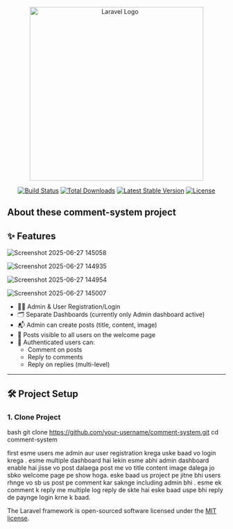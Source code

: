 <p align="center"><a href="https://laravel.com" target="_blank"><img src="https://raw.githubusercontent.com/laravel/art/master/logo-lockup/5%20SVG/2%20CMYK/1%20Full%20Color/laravel-logolockup-cmyk-red.svg" width="400" alt="Laravel Logo"></a></p>

<p align="center">
<a href="https://github.com/laravel/framework/actions"><img src="https://github.com/laravel/framework/workflows/tests/badge.svg" alt="Build Status"></a>
<a href="https://packagist.org/packages/laravel/framework"><img src="https://img.shields.io/packagist/dt/laravel/framework" alt="Total Downloads"></a>
<a href="https://packagist.org/packages/laravel/framework"><img src="https://img.shields.io/packagist/v/laravel/framework" alt="Latest Stable Version"></a>
<a href="https://packagist.org/packages/laravel/framework"><img src="https://img.shields.io/packagist/l/laravel/framework" alt="License"></a>
</p>

## About these comment-system project

## ✨ Features
![Screenshot 2025-06-27 145058](https://github.com/user-attachments/assets/0f55e734-7005-4128-a162-ebc6029baed0)

![Screenshot 2025-06-27 144935](https://github.com/user-attachments/assets/ac0e17c7-c179-4461-95de-a2136fc66ed7)

![Screenshot 2025-06-27 144954](https://github.com/user-attachments/assets/8ee6e0e5-9320-4169-98c9-3beec72f262c)

![Screenshot 2025-06-27 145007](https://github.com/user-attachments/assets/32bb9392-4fd7-4114-b3e2-4d07c859ae81)



- 🧑‍💼 Admin & User Registration/Login
- 🗂️ Separate Dashboards (currently only Admin dashboard active)
- 📬 Admin can create posts (title, content, image)
- 📰 Posts visible to all users on the welcome page
- 💬 Authenticated users can:
  - Comment on posts
  - Reply to comments
  - Reply on replies (multi-level)

---

## 🛠️ Project Setup

### 1. Clone Project

bash
git clone https://github.com/your-username/comment-system.git
cd comment-system

first esme users me admin aur user registration krega uske baad vo login krega . esme multiple dashboard hai lekin esme abhi admin 
dashboard enable hai jisse vo post dalaega post me vo title content image dalega jo sbko welcome page pe show hoga.
eske baad us project pe jitne bhi users rhnge vo sb us post pe comment kar saknge including admin bhi . esme ek comment k reply me
multiple log reply de skte hai eske baad uspe bhi reply de paynge login krne k baad.


The Laravel framework is open-sourced software licensed under the [MIT license](https://opensource.org/licenses/MIT).

